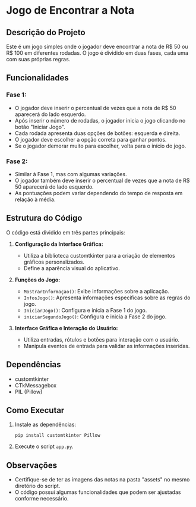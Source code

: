 # Jogo de Encontrar a Nota

## Descrição do Projeto

Este é um jogo simples onde o jogador deve encontrar a nota de R$ 50 ou R$ 100 em diferentes rodadas. O jogo é dividido em duas fases, cada uma com suas próprias regras.

## Funcionalidades

### Fase 1:
- O jogador deve inserir o percentual de vezes que a nota de R$ 50 aparecerá do lado esquerdo.
- Após inserir o número de rodadas, o jogador inicia o jogo clicando no botão "Iniciar Jogo".
- Cada rodada apresenta duas opções de botões: esquerda e direita.
- O jogador deve escolher a opção correta para ganhar pontos.
- Se o jogador demorar muito para escolher, volta para o início do jogo.

### Fase 2:
- Similar à Fase 1, mas com algumas variações.
- O jogador também deve inserir o percentual de vezes que a nota de R$ 50 aparecerá do lado esquerdo.
- As pontuações podem variar dependendo do tempo de resposta em relação à média.

## Estrutura do Código

O código está dividido em três partes principais:

1. **Configuração da Interface Gráfica:**
   - Utiliza a biblioteca customtkinter para a criação de elementos gráficos personalizados.
   - Define a aparência visual do aplicativo.

2. **Funções do Jogo:**
   - `MostrarInformaçao()`: Exibe informações sobre a aplicação.
   - `InfosJogo()`: Apresenta informações específicas sobre as regras do jogo.
   - `IniciarJogo()`: Configura e inicia a Fase 1 do jogo.
   - `iniciarSegundoJogo()`: Configura e inicia a Fase 2 do jogo.

3. **Interface Gráfica e Interação do Usuário:**
   - Utiliza entradas, rótulos e botões para interação com o usuário.
   - Manipula eventos de entrada para validar as informações inseridas.

## Dependências

- customtkinter
- CTkMessagebox
- PIL (Pillow)

## Como Executar

1. Instale as dependências:
   ```
   pip install customtkinter Pillow
   ```

2. Execute o script `app.py`.

## Observações

- Certifique-se de ter as imagens das notas na pasta "assets" no mesmo diretório do script.
- O código possui algumas funcionalidades que podem ser ajustadas conforme necessário.
